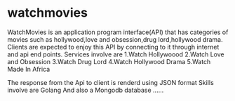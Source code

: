 # watchmovies
WatchMovies is an application program interface(API) that has categories of movies such as hollywood,love and obsession,drug lord,hollywood drama.
Clients are expected to enjoy this API by connecting to it through internet and api end points.
Services involve are 
1.Watch Hollywoood
2.Watch Love and Obsession
3.Watch Drug Lord
4.Watch Hollywood Drama
5.Watch Made In Africa

The response from the Api to client is renderd using JSON format
Skills involve are 
Golang
And also a Mongodb database
......
